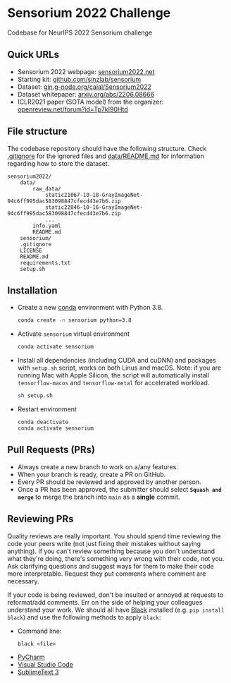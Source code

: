 # Sensorium 2022 Challenge
Codebase for NeurIPS 2022 Sensorium challenge

## Quick URLs
- Sensorium 2022 webpage: [sensorium2022.net](https://sensorium2022.net/home)
- Starting kit: [github.com/sinzlab/sensorium](https://github.com/sinzlab/sensorium)
- Dataset: [gin.g-node.org/cajal/Sensorium2022](https://gin.g-node.org/cajal/Sensorium2022)
- Dataset whitepaper: [arxiv.org/abs/2206.08666](https://arxiv.org/abs/2206.08666)
- ICLR2021 paper (SOTA model) from the organizer: [openreview.net/forum?id=Tp7kI90Htd](https://openreview.net/forum?id=Tp7kI90Htd)

## File structure
The codebase repository should have the following structure. Check [.gitignore](.gitignore) for the ignored files and [data/README.md](data/README.md) for information regarding how to store the dataset. 
```
sensorium2022/
    data/
        raw_data/
            static21067-10-18-GrayImageNet-94c6ff995dac583098847cfecd43e7b6.zip
            static22846-10-16-GrayImageNet-94c6ff995dac583098847cfecd43e7b6.zip
            ...
        info.yaml
        README.md
    sensorium/
    .gitignore
    LICENSE
    README.md
    requirements.txt
    setup.sh
```

## Installation
- Create a new [conda](https://docs.conda.io/en/latest/miniconda.html) environment with Python 3.8.
  ```bash
  conda create -n sensorium python=3.8
  ```
- Activate `sensorium` virtual environment
  ```bash
  conda activate sensorium
  ```
- Install all dependencies (including CUDA and cuDNN) and packages with `setup.sh` script, works on both Linus and macOS. Note: if you are running Mac with Apple Silicon, the script will automatically install `tensorflow-macos` and `tensorflow-metal` for accelerated workload.
  ```bash
  sh setup.sh
  ```
- Restart environment
  ```
  conda deactivate
  conda activate sensorium
  ```

## Pull Requests (PRs)
- Always create a new branch to work on a/any features.
- When your branch is ready, create a PR on GitHub.
- Every PR should be reviewed and approved by another person.
- Once a PR has been approved, the submitter should select **`Squash and merge`** to merge the branch into `main` as a **single** commit.
## Reviewing PRs
Quality reviews are really important. You should spend time reviewing the code your peers write (not just fixing their mistakes without saying anything). If you can't review something because you don't understand what they're doing, there's something very wrong with their code, not you. Ask clarifying questions and suggest ways for them to make their code more interpretable. Request they put comments where comment are necessary.

If your code is being reviewed, don't be insulted or annoyed at requests to reformat/add comments. Err on the side of helping your colleagues understand your work. We should all have [Black](https://github.com/psf/black) installed (e.g. `pip install black`) and use the following methods to apply `black`:
- Command line:
  ```
  black <file>
  ```
- [PyCharm](https://black.readthedocs.io/en/stable/integrations/editors.html#pycharm-intellij-idea)
- [Visual Studio Code](https://black.readthedocs.io/en/stable/integrations/editors.html#visual-studio-code)
- [SublimeText 3](https://black.readthedocs.io/en/stable/integrations/editors.html#sublimetext-3)